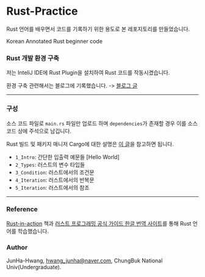 # Rust-Practice

Rust 언어를 배우면서 코드를 기록하기 위한 용도로 본 레포지토리를 만들었습니다.

Korean Annotated Rust beginner code

### Rust 개발 환경 구축

저는 InteliJ IDE에 Rust Plugin을 설치하여 Rust 코드를 작동시켰습니다.

환경 구축 관련해서는 블로그에 기록했습니다. -> [블로그 글](https://velog.io/@jhhwghg9911/Rust-%EA%B0%9C%EB%B0%9C-%ED%99%98%EA%B2%BD-%EA%B5%AC%EC%B6%95-InteliJ)

--------

### 구성

소스 코드 파일로 `main.rs` 파일만 업로드 하며 `dependencies`가 존재할 경우 이를 소스코드 상에 주석으로 남깁니다.

Rust 빌드 및 패키지 매니저 Cargo에 대한 설명은 [이 글](https://rinthel.github.io/rust-lang-book-ko/ch01-03-hello-cargo.html)을 참고하면 됩니다.

- `1_Intro`: 간단한 입출력 예문들 [Hello World]
- `2_Types`: 러스트의 변수 타입들 
- `3_Condition`: 러스트에서의 조건문
- `4_Iteration`: 러스트에서의 반복문
- `5_Iteration`: 러스트에서의 참조



--------

### Reference

[Rust-in-action](https://github.com/rust-in-action/code) 책과 [러스트 프로그래밍 공식 가이드 한글 번역 사이트](https://rinthel.github.io/rust-lang-book-ko/foreword.html)를 통해 Rust 언어를 학습했습니다.

### Author

JunHa-Hwang, hwang_junha@naver.com, ChungBuk National Univ(Undergraduate).
